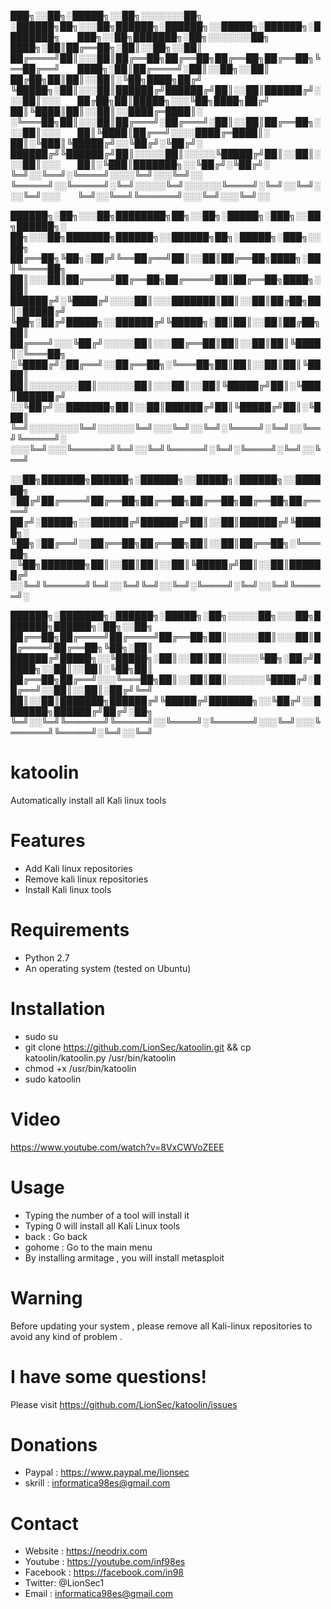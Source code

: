 ███╗░░██╗░█████╗░░██╗░░░░░░░██╗  ░██████╗██╗░░░██╗██████╗░██████╗░░█████╗░██████╗░████████╗  ███╗░░██╗███████╗░██╗░░░░░░░██╗
████╗░██║██╔══██╗░██║░░██╗░░██║  ██╔════╝██║░░░██║██╔══██╗██╔══██╗██╔══██╗██╔══██╗╚══██╔══╝  ████╗░██║██╔════╝░██║░░██╗░░██║
██╔██╗██║██║░░██║░╚██╗████╗██╔╝  ╚█████╗░██║░░░██║██████╔╝██████╔╝██║░░██║██████╔╝░░░██║░░░  ██╔██╗██║█████╗░░░╚██╗████╗██╔╝
██║╚████║██║░░██║░░████╔═████║░  ░╚═══██╗██║░░░██║██╔═══╝░██╔═══╝░██║░░██║██╔══██╗░░░██║░░░  ██║╚████║██╔══╝░░░░████╔═████║░
██║░╚███║╚█████╔╝░░╚██╔╝░╚██╔╝░  ██████╔╝╚██████╔╝██║░░░░░██║░░░░░╚█████╔╝██║░░██║░░░██║░░░  ██║░╚███║███████╗░░╚██╔╝░╚██╔╝░
╚═╝░░╚══╝░╚════╝░░░░╚═╝░░░╚═╝░░  ╚═════╝░░╚═════╝░╚═╝░░░░░╚═╝░░░░░░╚════╝░╚═╝░░╚═╝░░░╚═╝░░░  ╚═╝░░╚══╝╚══════╝░░░╚═╝░░░╚═╝░░

██████╗░██╗░░░██╗████████╗██╗░░██╗░█████╗░███╗░░██╗██████╗░  ██╗░░░██╗███████╗██████╗░░██████╗██╗░█████╗░███╗░░██╗
██╔══██╗╚██╗░██╔╝╚══██╔══╝██║░░██║██╔══██╗████╗░██║╚════██╗  ██║░░░██║██╔════╝██╔══██╗██╔════╝██║██╔══██╗████╗░██║
██████╔╝░╚████╔╝░░░░██║░░░███████║██║░░██║██╔██╗██║░█████╔╝  ╚██╗░██╔╝█████╗░░██████╔╝╚█████╗░██║██║░░██║██╔██╗██║
██╔═══╝░░░╚██╔╝░░░░░██║░░░██╔══██║██║░░██║██║╚████║░╚═══██╗  ░╚████╔╝░██╔══╝░░██╔══██╗░╚═══██╗██║██║░░██║██║╚████║
██║░░░░░░░░██║░░░░░░██║░░░██║░░██║╚█████╔╝██║░╚███║██████╔╝  ░░╚██╔╝░░███████╗██║░░██║██████╔╝██║╚█████╔╝██║░╚███║
╚═╝░░░░░░░░╚═╝░░░░░░╚═╝░░░╚═╝░░╚═╝░╚════╝░╚═╝░░╚══╝╚═════╝░  ░░░╚═╝░░░╚══════╝╚═╝░░╚═╝╚═════╝░╚═╝░╚════╝░╚═╝░░╚══╝

░░██╗███████╗██████╗░██████╗░░█████╗░██████╗░░██████╗
░██╔╝██╔════╝██╔══██╗██╔══██╗██╔══██╗██╔══██╗██╔════╝
██╔╝░█████╗░░██████╔╝██████╔╝██║░░██║██████╔╝╚█████╗░
╚██╗░██╔══╝░░██╔══██╗██╔══██╗██║░░██║██╔══██╗░╚═══██╗
░╚██╗███████╗██║░░██║██║░░██║╚█████╔╝██║░░██║██████╔╝
░░╚═╝╚══════╝╚═╝░░╚═╝╚═╝░░╚═╝░╚════╝░╚═╝░░╚═╝╚═════╝░

██████╗░███████╗░██████╗░█████╗░██╗░░░░░██╗░░░██╗███████╗██████╗░██╗░░██╗
██╔══██╗██╔════╝██╔════╝██╔══██╗██║░░░░░██║░░░██║██╔════╝██╔══██╗╚██╗░██║
██████╔╝█████╗░░╚█████╗░██║░░██║██║░░░░░╚██╗░██╔╝█████╗░░██║░░██║░╚██╗██║
██╔══██╗██╔══╝░░░╚═══██╗██║░░██║██║░░░░░░╚████╔╝░██╔══╝░░██║░░██║░██╔╝╚═╝
██║░░██║███████╗██████╔╝╚█████╔╝███████╗░░╚██╔╝░░███████╗██████╔╝██╔╝░██╗
╚═╝░░╚═╝╚══════╝╚═════╝░░╚════╝░╚══════╝░░░╚═╝░░░╚══════╝╚═════╝░╚═╝░░╚═╝



# katoolin
Automatically install all Kali linux tools

# Features
- Add Kali linux repositories
- Remove kali linux repositories
- Install Kali linux tools

# Requirements
- Python 2.7
- An operating system (tested on Ubuntu)

# Installation
- sudo su
- git clone https://github.com/LionSec/katoolin.git && cp katoolin/katoolin.py /usr/bin/katoolin
- chmod +x /usr/bin/katoolin
- sudo katoolin 

# Video
https://www.youtube.com/watch?v=8VxCWVoZEEE

# Usage
- Typing the number of a tool will install it
- Typing 0 will install all Kali Linux tools
- back : Go back
- gohome : Go to the main menu
- By installing armitage , you will install metasploit

# Warning
Before updating your system , please remove all Kali-linux repositories to avoid any kind of problem .

# I have some questions!

Please visit https://github.com/LionSec/katoolin/issues

# Donations
- Paypal : https://www.paypal.me/lionsec
- skrill : informatica98es@gmail.com


# Contact
- Website : https://neodrix.com
- Youtube : https://youtube.com/inf98es
- Facebook : https://facebook.com/in98
- Twitter: @LionSec1
- Email : informatica98es@gmail.com
